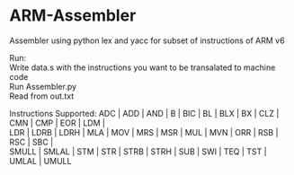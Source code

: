 # ARM-Assembler

Assembler using python lex and yacc for subset of instructions of ARM v6

Run:  
Write data.s with the instructions you want to be transalated to machine code  
Run Assembler.py  
Read from out.txt  

Instructions Supported:
ADC | ADD | AND | B | BIC | BL | BLX | BX | CLZ | CMN | CMP | EOR | LDM |  
LDR | LDRB | LDRH | MLA | MOV | MRS | MSR | MUL | MVN | ORR | RSB | RSC | SBC |  
SMULL | SMLAL | STM | STR | STRB | STRH | SUB | SWI | TEQ | TST | UMLAL | UMULL  

